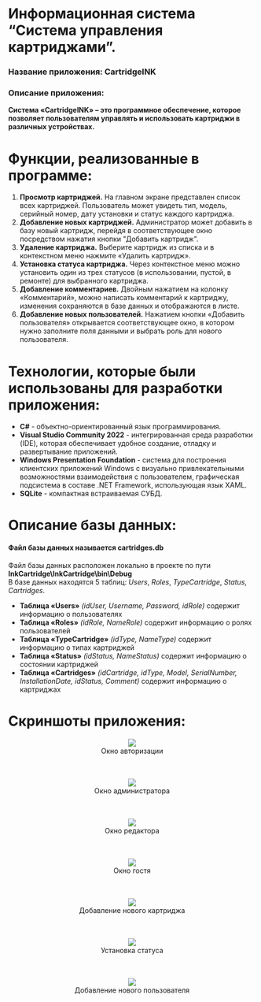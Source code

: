 # Информационная система “Система управления картриджами”.
### Название приложения: CartridgeINK
### Описание приложения:
**Система «CartridgeINK» – это программное обеспечение, которое позволяет пользователям управлять и использовать картриджи в различных устройствах.**

# Функции, реализованные в программе:
1. **Просмотр картриджей.** На главном экране представлен список всех картриджей. Пользователь может увидеть тип, модель, серийный номер, дату установки и статус каждого картриджа.
2. **Добавление новых картриджей.** Администратор может добавить в базу новый картридж, перейдя в соответствующее окно посредством нажатия кнопки "Добавить картридж".
3. **Удаление картриджа.** Выберите картридж из списка и в контекстном меню нажмите «Удалить картридж».
4. **Установка статуса картриджа.** Через контекстное меню можно установить один из трех статусов (в использовании, пустой, в ремонте) для выбранного картриджа.
5. **Добавление комментариев.** Двойным нажатием на колонку «Комментарий», можно написать комментарий к картриджу, изменения сохраняются в базе данных и отображаются в листе.
6. **Добавление новых пользователей.** Нажатием кнопки «Добавить пользователя» открывается соответствующее окно, в котором нужно заполните поля данными и выбрать роль для нового пользователя.

# Технологии, которые были использованы для разработки приложения:
- **C#** - объектно-ориентированный язык программирования.
- **Visual Studio Community 2022** - интегрированная среда разработки (IDE), которая обеспечивает удобное создание, отладку и развертывание приложений.
- **Windows Presentation Foundation** - система для построения клиентских приложений Windows с визуально привлекательными возможностями взаимодействия с пользователем, графическая подсистема в составе .NET Framework, использующая язык XAML.
- **SQLite** - компактная встраиваемая СУБД.

# Описание базы данных:
#### Файл базы данных называется cartridges.db <br/>
Файл базы данных расположен локально в проекте по пути **InkCartridge\InkCartridge\bin\Debug** </br>
В базе данных находятся 5 таблиц: _Users_, _Roles_, _TypeCartridge_, _Status_, _Cartridges_.

- **Таблица «Users»** _(idUser, Username, Password, idRole)_ содержит информацию о пользователях
- **Таблица «Roles»** _(idRole, NameRole)_ содержит информацию о ролях пользователей
- **Таблица «TypeCartridge»** _(idType, NameType)_ содержит информацию о типах картриджей
- **Таблица «Status»** _(idStatus, NameStatus)_ содержит информацию о состоянии картриджей
- **Таблица «Cartridges»** _(idCartridge, idType, Model, SerialNumber, InstallationDate, idStatus, Comment)_ содержит информацию о картриджах


# Скриншоты приложения:

<p align="center">
  <img <img src="https://github.com/vanyaokblog/CartridgeINK/blob/main/Screenshots/MainWindow.png">
</br>Окно авторизации
</br> </br> </br>
</p>

<p align="center">
  <img <img src="https://github.com/vanyaokblog/CartridgeINK/blob/main/Screenshots/AdminWin.png">
</br>Окно администратора
</br> </br> </br>
</p>

<p align="center">
  <img <img src="https://github.com/vanyaokblog/CartridgeINK/blob/main/Screenshots/EditorWin.png">
</br>Окно редактора
</br> </br> </br>
</p>

<p align="center">
  <img <img src="https://github.com/vanyaokblog/CartridgeINK/blob/main/Screenshots/GuestWin.png">
</br>Окно гостя
</br> </br> </br>
</p>

<p align="center">
  <img <img src="https://github.com/vanyaokblog/CartridgeINK/blob/main/Screenshots/AddCartridgeWindow.png">
</br>Добавление нового картриджа
</br> </br> </br>
</p>

<p align="center">
  <img <img src="https://github.com/vanyaokblog/CartridgeINK/blob/main/Screenshots/Status.png">
</br>Установка статуса
</br> </br> </br>
</p>

<p align="center">
  <img <img src="https://github.com/vanyaokblog/CartridgeINK/blob/main/Screenshots/AddUserWindow.png">
</br>Добавление нового пользователя
</br> </br> </br>
</p>
